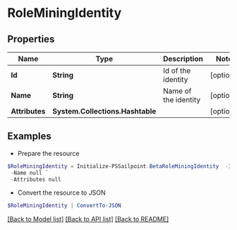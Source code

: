 # RoleMiningIdentity
## Properties

Name | Type | Description | Notes
------------ | ------------- | ------------- | -------------
**Id** | **String** | Id of the identity | [optional] 
**Name** | **String** | Name of the identity | [optional] 
**Attributes** | **System.Collections.Hashtable** |  | [optional] 

## Examples

- Prepare the resource
```powershell
$RoleMiningIdentity = Initialize-PSSailpoint.BetaRoleMiningIdentity  -Id null `
 -Name null `
 -Attributes null
```

- Convert the resource to JSON
```powershell
$RoleMiningIdentity | ConvertTo-JSON
```

[[Back to Model list]](../README.md#documentation-for-models) [[Back to API list]](../README.md#documentation-for-api-endpoints) [[Back to README]](../README.md)

